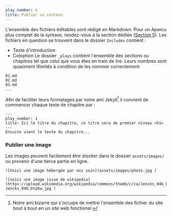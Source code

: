 ```yaml
---
play_number: 4
title: Publier un contenu
---
```


L'ensemble des fichiers éditables sont rédigé en Markdown. Pour un Apercu plus complet de la syntaxe, rendez-vous à la section dédiée ([Section 5](#play5)). Les fichiers en question se trouvent dans le dossier `Includes` contient :
* Texte d'introduction
* Colophon
Le dossier `_plays` contient l'ensemble des sections ou chapitres tel que celui que vous êtes en train de lire. Leurs nombres sont quasiment illimités à condition de les nommer correctement:

~~~
01.md
02.md
03.md
...
~~~

Afin de faciliter leurs formatages par notre ami Jekyll[^1] il convient de commencer chaque texte de chapitre par :

~~~
---
play_number: 1
title: Ici le titre du chapitre, ce titre sera de premier niveau <h1>
---
Ensuite vient le texte du chapitre...
~~~

### Publier une image
Les images peuvent facilement être stocker dans le dossier `assets/images/` ou provenir d'une tierce partie en ligne. 

~~~
![Voici une image hébergée par nos soin](assets/images/photo.jpg )

![voici une image issue de wikipedia](https://upload.wikimedia.org/wikipedia/commons/thumb/c/ca/Jencks_046_b%26w.jpg/330px-Jencks_046_b%26w.jpg )
~~~
 
[^1]:
	Notre ami bizarre qui s'occupe de mettre l'ensemble des fichier du site bout à bout en un site web fonctionel.


<!-- Récapitulatif Syntax Markdown 

Start by:	(3 dash, carriage return)
			play_number: 1
			title: Understand what people need
			(3 dash, carriage return)

h1:		#
h2:		##
h3:		###

a: 		[about the Blabla](https://blab.la)
ul: 	- Blabla
ol:		1. Blabla

Espace fine : 				&thinsp;
Espace fine insécable : 	&#8239;
Espace insécable : 			&nbsp;

-->